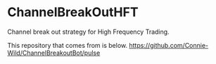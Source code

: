 # ChannelBreakOutHFT
Channel break out strategy for High Frequency Trading.


This repository that comes from is below.
https://github.com/Connie-Wild/ChannelBreakoutBot/pulse
